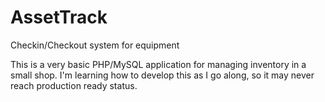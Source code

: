 # AssetTrack
Checkin/Checkout system for equipment

This is a very basic PHP/MySQL application for managing inventory in a small shop. I'm learning how to develop this as I go along, so it may never reach production ready status.

